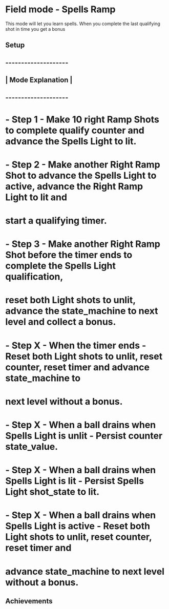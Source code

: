 
# Field mode - Spells Ramp

This mode will let you learn spells. When you complete the last qualifying shot in time you get a bonus

## Setup

## --------------------
## | Mode Explanation |
## --------------------

# - Step 1 - Make 10 right Ramp Shots to complete qualify counter and advance the Spells Light to lit.
# - Step 2 - Make another Right Ramp Shot to advance the Spells Light to active, advance the Right Ramp Light to lit and 
#            start a qualifying timer.
# - Step 3 - Make another Right Ramp Shot before the timer ends to complete the Spells Light qualification, 
#            reset both Light shots to unlit, advance the state_machine to next level and collect a bonus.
# - Step X - When the timer ends - Reset both Light shots to unlit, reset counter, reset timer and advance state_machine to
#            next level without a bonus.
# - Step X - When a ball drains when Spells Light is unlit - Persist counter state_value.
# - Step X - When a ball drains when Spells Light is lit - Persist Spells Light shot_state to lit.
# - Step X - When a ball drains when Spells Light is active - Reset both Light shots to unlit, reset counter, reset timer and
#            advance state_machine to next level without a bonus.

## Achievements
